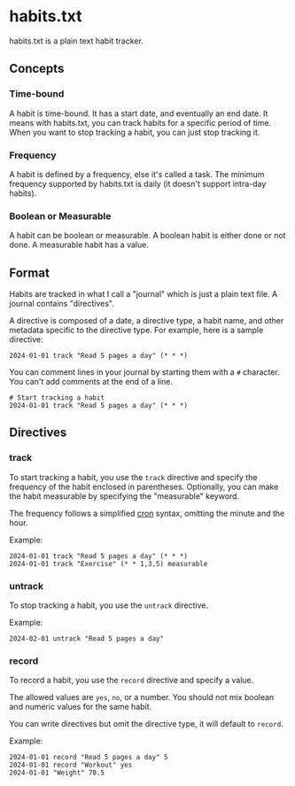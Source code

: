 # habits.txt

habits.txt is a plain text habit tracker.

## Concepts

### Time-bound

A habit is time-bound. It has a start date, and eventually an end date.
It means with habits.txt, you can track habits for a specific period of time. When you want to stop tracking a habit, you can just stop tracking it.

### Frequency

A habit is defined by a frequency, else it's called a task. The minimum frequency supported by habits.txt is daily (it doesn't support intra-day habits).

### Boolean or Measurable

A habit can be boolean or measurable. A boolean habit is either done or not done. A measurable habit has a value.

## Format

Habits are tracked in what I call a "journal" which is just a plain text file. A journal contains "directives".

A directive is composed of a date, a directive type, a habit name, and other metadata specific to the directive type. For example, here is a sample directive:

```
2024-01-01 track "Read 5 pages a day" (* * *)
```

You can comment lines in your journal by starting them with a `#` character.
You can't add comments at the end of a line.

```
# Start tracking a habit
2024-01-01 track "Read 5 pages a day" (* * *)
```

## Directives

### track

To start tracking a habit, you use the `track` directive and specify the frequency of the habit enclosed in parentheses.
Optionally, you can make the habit measurable by specifying the "measurable" keyword.

The frequency follows a simplified [cron](https://en.wikipedia.org/wiki/Cron) syntax, omitting the minute and the hour.

Example:

```
2024-01-01 track "Read 5 pages a day" (* * *)
2024-01-01 track "Exercise" (* * 1,3,5) measurable
```

### untrack

To stop tracking a habit, you use the `untrack` directive.

Example:

```
2024-02-01 untrack "Read 5 pages a day"
```

### record

To record a habit, you use the `record` directive and specify a value.

The allowed values are `yes`, `no`, or a number. You should not mix boolean and numeric values for the same habit.

You can write directives but omit the directive type, it will default to `record`.

Example:

```
2024-01-01 record "Read 5 pages a day" 5
2024-01-01 record "Workout" yes
2024-01-01 "Weight" 70.5
```
